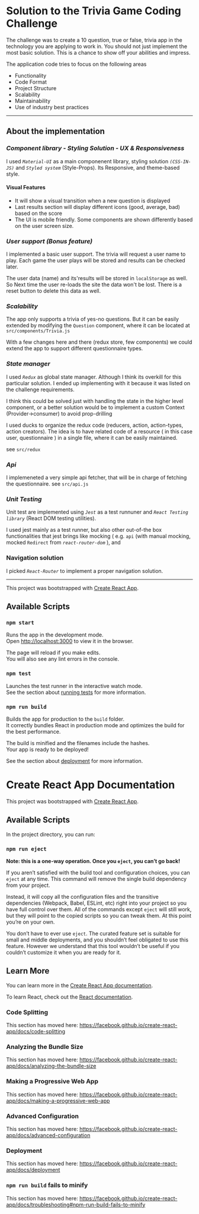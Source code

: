 # Solution to the Trivia Game Coding Challenge

The challenge was to create a 10 question, true or false, trivia app in the technology you are applying to work in. You should not just implement the most basic solution. This is a chance to show off your abilities and impress.

The application code tries to focus on the following areas 

- Functionality
- Code Format
- Project Structure
- Scalability
- Maintainability
- Use of industry best practices

---

## About the implementation


### *Component library - Styling Solution - UX & Responsiveness*  

I used *`Material-UI`* as a main componenent library, styling solution *`(CSS-IN-JS)`* and *`Styled system`* (Style-Props). Its Responsive, and theme-based style.

#### Visual Features
- It will show a visual transition when a new question is displayed
- Last results section will display different icons (good, average, bad) based on the score  
- The UI is mobile friendly. Some components are shown differently based on the user screen size. 

### *User support (Bonus feature)*

I implemented a basic user support. The trivia will request a user name to play. Each game the user plays will be stored and results can be checked later.

The user data (name) and its'results will be stored in `localStorage` as well. So Next time the user re-loads the site the data won't be lost. There is a reset button to delete this data as well.

### *Scalability*

The app only supports a trivia of yes-no questions. But it can be easily extended by modifying the `Question` component, where it can be located at `src/components/Trivia.js`

With a few changes here and there (redux store, few components) we could extend the app to support different questionnaire types.

### *State manager*

I used *`Redux`* as global state manager. Although I think its overkill for this particular solution. I ended up implementing with it because it was listed on the challenge requirements.

I think this could be solved just with handling the state in the higher level component, or a better solution would be to implement a custom Context (Provider->consumer) to avoid prop-drilling 

I used ducks to organize the redux code (reducers, action, action-types, action creators). The idea is to have related code of a resource ( in this case user, questionnaire ) in a single file, where it can be easily maintained. 

see `src/redux`

### *Api*

I implemeneted a very simple api fetcher, that will be in charge of fetching the questionnaire. see `src/api.js`

### *Unit Testing*  

Unit test are implemented using  *`Jest`* as a test runnuner and *`React Testing library`* (React DOM testing utilities). 

I used jest mainly as a test runner, but also other out-of-the box functionalities that jest brings like mocking ( e.g. `api` (with manual mocking, mocked `Redirect` from *`react-router-dom`* ), and  

### Navigation solution

I picked *`React-Router`* to implement a proper navigation solution. 

---

This project was bootstrapped with [Create React App](https://github.com/facebook/create-react-app).

## Available Scripts

### `npm start`

Runs the app in the development mode.<br />
Open [http://localhost:3000](http://localhost:3000) to view it in the browser.

The page will reload if you make edits.<br />
You will also see any lint errors in the console.

### `npm test`

Launches the test runner in the interactive watch mode.<br />
See the section about [running tests](https://facebook.github.io/create-react-app/docs/running-tests) for more information.

### `npm run build`

Builds the app for production to the `build` folder.<br />
It correctly bundles React in production mode and optimizes the build for the best performance.

The build is minified and the filenames include the hashes.<br />
Your app is ready to be deployed!

See the section about [deployment](https://facebook.github.io/create-react-app/docs/deployment) for more information.

# Create React App Documentation
This project was bootstrapped with [Create React App](https://github.com/facebook/create-react-app).

## Available Scripts

In the project directory, you can run:

### `npm run eject`

**Note: this is a one-way operation. Once you `eject`, you can’t go back!**

If you aren’t satisfied with the build tool and configuration choices, you can `eject` at any time. This command will remove the single build dependency from your project.

Instead, it will copy all the configuration files and the transitive dependencies (Webpack, Babel, ESLint, etc) right into your project so you have full control over them. All of the commands except `eject` will still work, but they will point to the copied scripts so you can tweak them. At this point you’re on your own.

You don’t have to ever use `eject`. The curated feature set is suitable for small and middle deployments, and you shouldn’t feel obligated to use this feature. However we understand that this tool wouldn’t be useful if you couldn’t customize it when you are ready for it.

## Learn More

You can learn more in the [Create React App documentation](https://facebook.github.io/create-react-app/docs/getting-started).

To learn React, check out the [React documentation](https://reactjs.org/).

### Code Splitting

This section has moved here: https://facebook.github.io/create-react-app/docs/code-splitting

### Analyzing the Bundle Size

This section has moved here: https://facebook.github.io/create-react-app/docs/analyzing-the-bundle-size

### Making a Progressive Web App

This section has moved here: https://facebook.github.io/create-react-app/docs/making-a-progressive-web-app

### Advanced Configuration

This section has moved here: https://facebook.github.io/create-react-app/docs/advanced-configuration

### Deployment

This section has moved here: https://facebook.github.io/create-react-app/docs/deployment

### `npm run build` fails to minify

This section has moved here: https://facebook.github.io/create-react-app/docs/troubleshooting#npm-run-build-fails-to-minify
